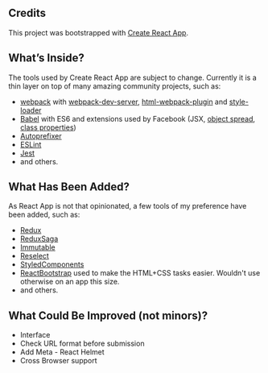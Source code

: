 ## Credits

This project was bootstrapped with [Create React App](https://github.com/facebookincubator/create-react-app).

## What’s Inside?

The tools used by Create React App are subject to change.
Currently it is a thin layer on top of many amazing community projects, such as:

* [webpack](https://webpack.js.org/) with [webpack-dev-server](https://github.com/webpack/webpack-dev-server), [html-webpack-plugin](https://github.com/ampedandwired/html-webpack-plugin) and [style-loader](https://github.com/webpack/style-loader)
* [Babel](http://babeljs.io/) with ES6 and extensions used by Facebook (JSX, [object spread](https://github.com/sebmarkbage/ecmascript-rest-spread/commits/master), [class properties](https://github.com/jeffmo/es-class-public-fields))
* [Autoprefixer](https://github.com/postcss/autoprefixer)
* [ESLint](http://eslint.org/)
* [Jest](http://facebook.github.io/jest)
* and others.

## What Has Been Added?

As React App is not that opinionated, a few tools of my preference have been added, such as:

* [Redux](https://github.com/reactjs/redux)
* [ReduxSaga](https://github.com/redux-saga/redux-saga)
* [Immutable](https://facebook.github.io/immutable-js/)
* [Reselect](https://github.com/reactjs/reselect)
* [StyledComponents](https://github.com/styled-components/styled-components)
* [ReactBootstrap](https://react-bootstrap.github.io/components.html) used to make the HTML+CSS tasks easier. Wouldn't use otherwise on an app this size.
* and others.

## What Could Be Improved (not minors)?

* Interface
* Check URL format before submission
* Add Meta - React Helmet
* Cross Browser support
